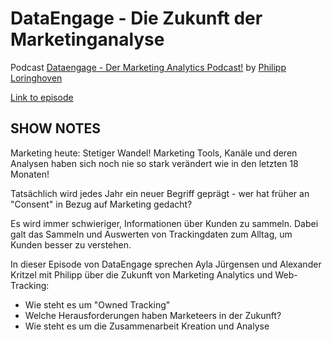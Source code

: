 # DataEngage - Die Zukunft der Marketinganalyse

Podcast [Dataengage - Der Marketing Analytics Podcast!](https://dataengage.podigee.io/) by [Philipp Loringhoven](https://www.linkedin.com/in/philipploringhoven/)

[Link to episode](https://dataengage.podigee.io/25-die-zukunft-der-marketinganalyse-mit-ayla-jurgensen-und-alexander-kirtzel)

## SHOW NOTES

Marketing heute: Stetiger Wandel! Marketing Tools, Kanäle und deren Analysen haben sich noch nie so stark verändert wie in den letzten 18 Monaten!

Tatsächlich wird jedes Jahr ein neuer Begriff geprägt - wer hat früher an "Consent" in Bezug auf Marketing gedacht?

Es wird immer schwieriger, Informationen über Kunden zu sammeln. Dabei galt das Sammeln und Auswerten von Trackingdaten zum Alltag, um Kunden besser zu verstehen.

In dieser Episode von DataEngage sprechen Ayla Jürgensen und Alexander Kritzel mit Philipp über die Zukunft von Marketing Analytics und Web-Tracking:

- Wie steht es um "Owned Tracking"
- Welche Herausforderungen haben Marketeers in der Zukunft?
- Wie steht es um die Zusammenarbeit Kreation und Analyse
